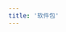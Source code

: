```yaml
---
title: '软件包'
---
```


<script setup>
  import TheDownload from "@/views/download/TheDownload.vue"
</script>

<TheDownload />
